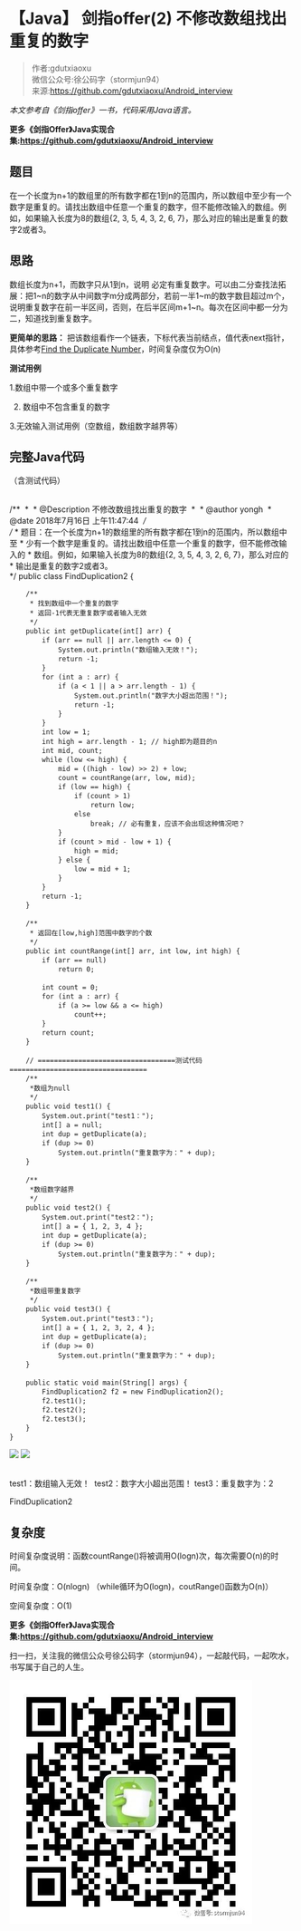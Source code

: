 # 【Java】 剑指offer(2) 不修改数组找出重复的数字  

> 作者:gdutxiaoxu<br/> 微信公众号:徐公码字（stormjun94）<br/>来源:https://github.com/gdutxiaoxu/Android_interview

_本文参考自《剑指offer》一书，代码采用Java语言。_

**更多《剑指Offer》Java实现合集:https://github.com/gdutxiaoxu/Android_interview**

## **题目**

在一个长度为n+1的数组里的所有数字都在1到n的范围内，所以数组中至少有一个数字是重复的。请找出数组中任意一个重复的数字，但不能修改输入的数组。例如，如果输入长度为8的数组{2,
3, 5, 4, 3, 2, 6, 7}，那么对应的输出是重复的数字2或者3。

## **思路**

数组长度为n+1，而数字只从1到n，说明
必定有重复数字。可以由二分查找法拓展：把1~n的数字从中间数字m分成两部分，若前一半1~m的数字数目超过m个，说明重复数字在前一半区间，否则，在后半区间m+1~n。每次在区间中都一分为二，知道找到重复数字。

**更简单的思路：** 把该数组看作一个链表，下标代表当前结点，值代表next指针，具体参考[Find the Duplicate
Number](https://www.cnblogs.com/yongh/p/9981582.html)，时间复杂度仅为O(n)

**测试用例**

1.数组中带一个或多个重复数字

2. 数组中不包含重复的数字

3.无效输入测试用例（空数组，数组数字越界等）

## **完整Java代码**

（含测试代码）


​    
​    /**
​     * 
​     * @Description 不修改数组找出重复的数字
​     *
​     * @author yongh
​     * @date 2018年7月16日 上午11:47:44
​     */
​    
    /*
     * 题目：在一个长度为n+1的数组里的所有数字都在1到n的范围内，所以数组中至
     * 少有一个数字是重复的。请找出数组中任意一个重复的数字，但不能修改输入的
     * 数组。例如，如果输入长度为8的数组{2, 3, 5, 4, 3, 2, 6, 7}，那么对应的
     * 输出是重复的数字2或者3。	
     */
    public class FindDuplication2 {
    
    	/**
    	 * 找到数组中一个重复的数字
    	 * 返回-1代表无重复数字或者输入无效
    	 */
    	public int getDuplicate(int[] arr) {
    		if (arr == null || arr.length <= 0) {
    			System.out.println("数组输入无效！");
    			return -1;
    		}
    		for (int a : arr) {
    			if (a < 1 || a > arr.length - 1) {
    				System.out.println("数字大小超出范围！");
    				return -1;
    			}
    		}
    		int low = 1;
    		int high = arr.length - 1; // high即为题目的n
    		int mid, count;
    		while (low <= high) {
    			mid = ((high - low) >> 2) + low;
    			count = countRange(arr, low, mid);
    			if (low == high) {
    				if (count > 1)
    					return low;
    				else
    					break; // 必有重复，应该不会出现这种情况吧？
    			}
    			if (count > mid - low + 1) {
    				high = mid;
    			} else {
    				low = mid + 1;
    			}
    		}
    		return -1;
    	}
    
    	/**
    	 * 返回在[low,high]范围中数字的个数 
    	 */
    	public int countRange(int[] arr, int low, int high) {
    		if (arr == null)
    			return 0;
    
    		int count = 0;
    		for (int a : arr) {
    			if (a >= low && a <= high)
    				count++;
    		}
    		return count;
    	}
    
    	// ==================================测试代码==================================
    	/**
    	 *数组为null
    	 */
    	public void test1() {
    		System.out.print("test1：");
    		int[] a = null;
    		int dup = getDuplicate(a);
    		if (dup >= 0)
    			System.out.println("重复数字为：" + dup);
    	}
    
    	/**
    	 *数组数字越界
    	 */
    	public void test2() {
    		System.out.print("test2：");
    		int[] a = { 1, 2, 3, 4 };
    		int dup = getDuplicate(a);
    		if (dup >= 0)
    			System.out.println("重复数字为：" + dup);
    	}
    
    	/**
    	 *数组带重复数字
    	 */
    	public void test3() {
    		System.out.print("test3：");
    		int[] a = { 1, 2, 3, 2, 4 };
    		int dup = getDuplicate(a);
    		if (dup >= 0)
    			System.out.println("重复数字为：" + dup);
    	}
    
    	public static void main(String[] args) {
    		FindDuplication2 f2 = new FindDuplication2();
    		f2.test1();
    		f2.test2();
    		f2.test3();
    	}
    }


![](https://images.cnblogs.com/OutliningIndicators/ContractedBlock.gif)
![](https://images.cnblogs.com/OutliningIndicators/ExpandedBlockStart.gif)


​    
​    test1：数组输入无效！
​    test2：数字大小超出范围！
​    test3：重复数字为：2

FindDuplication2

## 复杂度

时间复杂度说明：函数countRange()将被调用O(logn)次，每次需要O(n)的时间。

时间复杂度：O(nlogn) （while循环为O(logn)，coutRange()函数为O(n)）

空间复杂度：O(1)

**更多《剑指Offer》Java实现合集:https://github.com/gdutxiaoxu/Android_interview**

扫一扫，关注我的微信公众号徐公码字（stormjun94），一起敲代码，一起吹水，书写属于自己的人生。

![](https://raw.githubusercontent.com/gdutxiaoxu/blog_pic/master/offer/20200722234908.png)